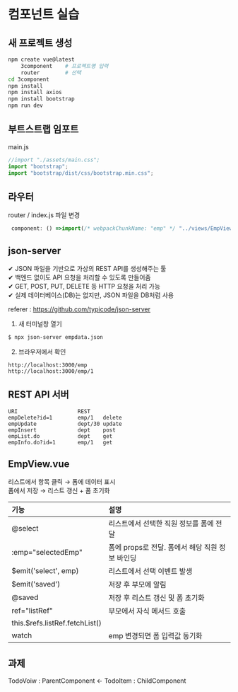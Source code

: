 # 컴포넌트 실습

## 새 프로젝트 생성

```sh
npm create vue@latest
    3component    # 프로젝트명 입력
    router        # 선택
cd 3component
npm install
npm install axios
npm install bootstrap
npm run dev
```

## 부트스트랩 임포트

main.js

```javascript
//import "./assets/main.css";
import "bootstrap";
import "bootstrap/dist/css/bootstrap.min.css";
```

## 라우터

router / index.js 파일 변경

```js
 component: () =>import(/* webpackChunkName: "emp" */ "../views/EmpView.vue"),
```

## json-server

✔ JSON 파일을 기반으로 가상의 REST API를 생성해주는 툴  
✔ 백엔드 없이도 API 요청을 처리할 수 있도록 만들어줌  
✔ GET, POST, PUT, DELETE 등 HTTP 요청을 처리 가능  
✔ 실제 데이터베이스(DB)는 없지만, JSON 파일을 DB처럼 사용

referer : https://github.com/typicode/json-server

1. 새 터미널창 열기

```sh
$ npx json-server empdata.json
```

2. 브라우저에서 확인

```
http://localhost:3000/emp
http://localhost:3000/emp/1
```

## REST API 서버

```
URI                   REST
empDelete?id=1        emp/1   delete
empUpdate             dept/30 update 
empInsert             dept    post
empList.do            dept    get
empInfo.do?id=1       emp/1   get
```

## EmpView.vue

리스트에서 항목 클릭 → 폼에 데이터 표시  
폼에서 저장 → 리스트 갱신 + 폼 초기화

| 기능                           | 설명                                            |
| :----------------------------- | :---------------------------------------------- |
| @select                        | 리스트에서 선택한 직원 정보를 폼에 전달         |
| :emp="selectedEmp"             | 폼에 props로 전달. 폼에서 해당 직원 정보 바인딩 |
| $emit('select', emp)           | 리스트에서 선택 이벤트 발생                     |
| $emit('saved')                 | 저장 후 부모에 알림                             |
| @saved                         | 저장 후 리스트 갱신 및 폼 초기화                |
| ref="listRef"                  | 부모에서 자식 메서드 호출                       |
| this.$refs.listRef.fetchList() |                                                 |
| watch                          | emp 변경되면 폼 입력값 동기화                   |


## 과제
TodoVoiw             : ParentComponent
   <-  TodoItem      : ChildComponent 